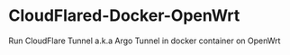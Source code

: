 # CloudFlared-Docker-OpenWrt
Run CloudFlare Tunnel a.k.a Argo Tunnel in docker container on OpenWrt
